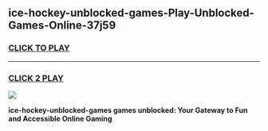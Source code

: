 
## ice-hockey-unblocked-games-Play-Unblocked-Games-Online-37j59
<h3>
<a href="https://premium76.site?title=ice-hockey-unblocked-games&ref=24A">CLICK TO PLAY</a></h3>
<hr>

<h3>
<a href="https://premium76.site?title=ice-hockey-unblocked-games&ref=24A">CLICK 2 PLAY</a>
  
</h3>

<a href="https://premium76.site?title=ice-hockey-unblocked-games&ref=24A"><img src="https://clearcache.store/games.png"></a>


**ice-hockey-unblocked-games games unblocked: Your Gateway to Fun and Accessible Online Gaming**
